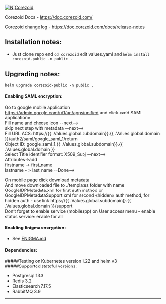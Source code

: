 [![N|Corezoid](https://corezoid.com/static/logo_.png)](https://corezoid.com/)  

Corezoid Docs - https://doc.corezoid.com/  

Corezoid change log - https://doc.corezoid.com/docs/release-notes  

## Installation notes:  

- Just clone repo end ``` cd corezoid ``` edit values.yaml and ```helm install corezoid-public -n public .```  

## Upgrading notes:
```helm upgrade corezoid-public -n public .```  

#### Enabling SAML encryption:  
Go to google mobile application https://admin.google.com/u/1/ac/apps/unified and click «add SAML application»  
Fill name and choose icon --next-->  
skip next step with metadata --next-->  
Fill URL ACS: https://{{ .Values.global.subdomain}}.{{ .Values.global.domain }}/auth2/saml/google_saml_1/return  
Object ID: google_saml_1.{{ .Values.global.subdomain}}.{{ .Values.global.domain }}  
Select Title identifier format: X509_Subj --next-->  
Attributes->add  
firstname  -> first_name  
lastname  - > last_name --Done-->  

On mobile page click download metadata  
And move downloaded file to ./templates folder with name GoogleIDPMetadata.xml for first auth method or GoogleIDPMetadataSupport.xml for second «hidden» auth method, for hidden auth  - use link https://{{ .Values.global.subdomain}}.{{ .Values.global.domain }}/support  
Don’t forget to enable service (mobileapp) on User access menu - enable status service: enable for all  


#### Enabling Enigma encryption:  
- See [ENIGMA.md](ENIGMA.md)  

#### Dependencies:  
#####Testing on Kubernetes version 1.22 and helm v3  
#####Supported stateful versions:  
- Postgresql 13.3  
- Redis 3.2  
- Elasticsearch 7.17.5  
- RabbitMQ 3.9  
---

